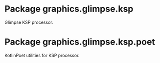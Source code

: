 # Package graphics.glimpse.ksp

Glimpse KSP processor.

# Package graphics.glimpse.ksp.poet

KotlinPoet utilities for KSP processor.
